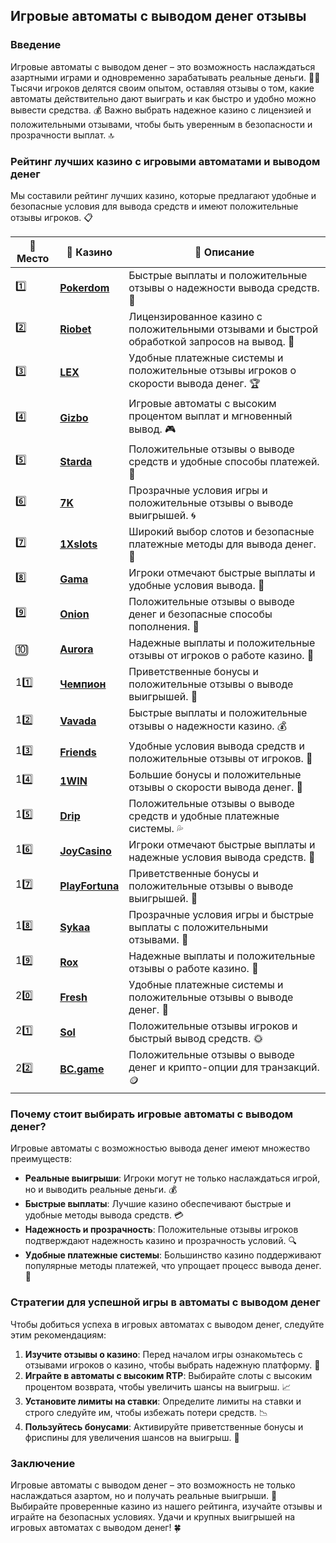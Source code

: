 ## Игровые автоматы с выводом денег отзывы

### Введение
Игровые автоматы с выводом денег – это возможность наслаждаться азартными играми и одновременно зарабатывать реальные деньги. 🎰💸 Тысячи игроков делятся своим опытом, оставляя отзывы о том, какие автоматы действительно дают выиграть и как быстро и удобно можно вывести средства. 💰 Важно выбрать надежное казино с лицензией и положительными отзывами, чтобы быть уверенным в безопасности и прозрачности выплат. 🔝

### Рейтинг лучших казино с игровыми автоматами и выводом денег
Мы составили рейтинг лучших казино, которые предлагают удобные и безопасные условия для вывода средств и имеют положительные отзывы игроков. 📋

| 🥇 **Место** | 🎰 **Казино** | 💬 **Описание** |
|-------------|-------------|----------------|
| 1️⃣ | [**Pokerdom**](https://brandplay.link/4k77v2yx) | Быстрые выплаты и положительные отзывы о надежности вывода средств. 🎁 |
| 2️⃣ | [**Riobet**](https://brandplay.link/7xBLTPyj) | Лицензированное казино с положительными отзывами и быстрой обработкой запросов на вывод. 🤑 |
| 3️⃣ | [**LEX**](https://brandplay.link/zW4hdDFV) | Удобные платежные системы и положительные отзывы игроков о скорости вывода денег. 🏆 |
| 4️⃣ | [**Gizbo**](https://brandplay.link/bprXw4YV) | Игровые автоматы с высоким процентом выплат и мгновенный вывод. 🎮 |
| 5️⃣ | [**Starda**](https://brandplay.link/fB7xwRFL) | Положительные отзывы о выводе средств и удобные способы платежей. 🌟 |
| 6️⃣ | [**7K**](https://brandplay.link/BvQyFShp) | Прозрачные условия игры и положительные отзывы о выводе выигрышей. 🌀 |
| 7️⃣ | [**1Xslots**](https://brandplay.link/hSB1khtr) | Широкий выбор слотов и безопасные платежные методы для вывода денег. 🎰 |
| 8️⃣ | [**Gama**](https://brandplay.link/j6NMKsDz) | Игроки отмечают быстрые выплаты и удобные условия вывода. 🧩 |
| 9️⃣ | [**Onion**](https://brandplay.link/zBGRVpQ9) | Положительные отзывы о выводе денег и безопасные способы пополнения. 💎 |
| 🔟 | [**Aurora**](https://10trafic-stat2.com/click/668546556bcc6313411604bd/6766/13032/subaccount) | Надежные выплаты и положительные отзывы от игроков о работе казино. 🚀 |
| 11️⃣ | [**Чемпион**](https://temon-gter.cfd/go/lRq?p80412p304504pcc44t17455) | Приветственные бонусы и положительные отзывы о выводе выигрышей. 🥇 |
| 12️⃣ | [**Vavada**](https://vavadapartner.pro/?promo=ea5c9275-6854-4505-94fc-95ab18221945-linkb2) | Быстрые выплаты и положительные отзывы о надежности казино. 💰 |
| 13️⃣ | [**Friends**](https://gofriends.run/linkb2) | Удобные условия вывода средств и положительные отзывы от игроков. 👯 |
| 14️⃣ | [**1WIN**](https://brandplay.link/smXVpBbG) | Большие бонусы и положительные отзывы о скорости вывода денег. 🎲 |
| 15️⃣ | [**Drip**](https://drp-ircp01.com/c07e6a3db) | Положительные отзывы о выводе средств и удобные платежные системы. 💦 |
| 16️⃣ | [**JoyCasino**](https://rpc30.call2me.pro/?/ru/registration?apkpop=0&partner=p24970p3291217pc98f) | Игроки отмечают быстрые выплаты и надежные условия вывода средств. 🎉 |
| 17️⃣ | [**PlayFortuna**](https://fortunapromo.net/alt/playfortuna/registration?0dc4a9362a71feb7e3f165fb8e766f70) | Приветственные бонусы и положительные отзывы о выводе выигрышей. 💎 |
| 18️⃣ | [**Sykaa**](https://s-two-way.com/?source=linkb2&pid=30697) | Прозрачные условия игры и быстрые выплаты с положительными отзывами. 🌈 |
| 19️⃣ | [**Rox**](https://rox-pvwfpjgcxe.com/cb1ee18a5) | Надежные выплаты и положительные отзывы о работе казино. 💸 |
| 20️⃣ | [**Fresh**](https://fresh-eumwkxwao.com/c3f7b485d) | Удобные платежные системы и положительные отзывы о выводе денег. 🥑 |
| 21️⃣ | [**Sol**](https://sol-mmtdzfbaco.com/cb2415bca) | Положительные отзывы игроков и быстрый вывод средств. 🌞 |
| 22️⃣ | [**BC.game**](https://partnerbcgame.com/dcc53d441) | Положительные отзывы о выводе денег и крипто-опции для транзакций. 🪙 |

### Почему стоит выбирать игровые автоматы с выводом денег?
Игровые автоматы с возможностью вывода денег имеют множество преимуществ:

- **Реальные выигрыши**: Игроки могут не только наслаждаться игрой, но и выводить реальные деньги. 💰
- **Быстрые выплаты**: Лучшие казино обеспечивают быстрые и удобные методы вывода средств. 💳
- **Надежность и прозрачность**: Положительные отзывы игроков подтверждают надежность казино и прозрачность условий. 🔍
- **Удобные платежные системы**: Большинство казино поддерживают популярные методы платежей, что упрощает процесс вывода денег. 🏦

### Стратегии для успешной игры в автоматы с выводом денег
Чтобы добиться успеха в игровых автоматах с выводом денег, следуйте этим рекомендациям:

1. **Изучите отзывы о казино**: Перед началом игры ознакомьтесь с отзывами игроков о казино, чтобы выбрать надежную платформу. 📜
2. **Играйте в автоматы с высоким RTP**: Выбирайте слоты с высоким процентом возврата, чтобы увеличить шансы на выигрыш. 📈
3. **Установите лимиты на ставки**: Определите лимиты на ставки и строго следуйте им, чтобы избежать потери средств. 📉
4. **Пользуйтесь бонусами**: Активируйте приветственные бонусы и фриспины для увеличения шансов на выигрыш. 💎

### Заключение
Игровые автоматы с выводом денег – это возможность не только наслаждаться азартом, но и получать реальные выигрыши. 💸 Выбирайте проверенные казино из нашего рейтинга, изучайте отзывы и играйте на безопасных условиях. Удачи и крупных выигрышей на игровых автоматах с выводом денег! 🍀
